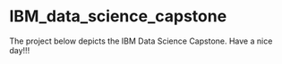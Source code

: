 # IBM_data_science_capstone
The project below depicts the IBM Data Science Capstone. 
Have a nice day!!!
